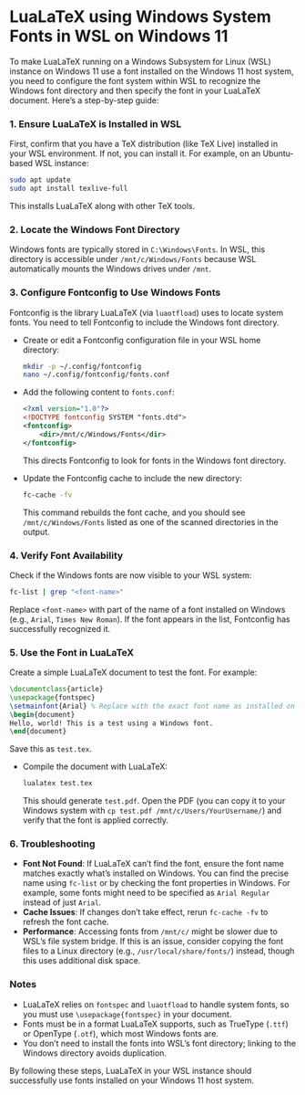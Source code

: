 # LuaLaTeX using Windows System Fonts in WSL on Windows 11

To make LuaLaTeX running on a Windows Subsystem for Linux (WSL) instance on Windows 11 use a font installed on the Windows 11 host system, you need to configure the font system within WSL to recognize the Windows font directory and then specify the font in your LuaLaTeX document. Here’s a step-by-step guide:

### 1. Ensure LuaLaTeX is Installed in WSL

First, confirm that you have a TeX distribution (like TeX Live) installed in your WSL environment. If not, you can install it. For example, on an Ubuntu-based WSL instance:

~~~bash
sudo apt update
sudo apt install texlive-full
~~~

This installs LuaLaTeX along with other TeX tools.

### 2. Locate the Windows Font Directory

Windows fonts are typically stored in `C:\Windows\Fonts`. In WSL, this directory is accessible under `/mnt/c/Windows/Fonts` because WSL automatically mounts the Windows drives under `/mnt`.

### 3. Configure Fontconfig to Use Windows Fonts

Fontconfig is the library LuaLaTeX (via `luaotfload`) uses to locate system fonts. You need to tell Fontconfig to include the Windows font directory.

- Create or edit a Fontconfig configuration file in your WSL home directory:

  ~~~bash
  mkdir -p ~/.config/fontconfig
  nano ~/.config/fontconfig/fonts.conf
  ~~~

- Add the following content to `fonts.conf`:

  ~~~xml
  <?xml version="1.0"?>
  <!DOCTYPE fontconfig SYSTEM "fonts.dtd">
  <fontconfig>
      <dir>/mnt/c/Windows/Fonts</dir>
  </fontconfig>
  ~~~

  This directs Fontconfig to look for fonts in the Windows font directory.

- Update the Fontconfig cache to include the new directory:

  ~~~bash
  fc-cache -fv
  ~~~

  This command rebuilds the font cache, and you should see `/mnt/c/Windows/Fonts` listed as one of the scanned directories in the output.

### 4. Verify Font Availability

Check if the Windows fonts are now visible to your WSL system:

~~~bash
fc-list | grep "<font-name>"
~~~

Replace `<font-name>` with part of the name of a font installed on Windows (e.g., `Arial`, `Times New Roman`). If the font appears in the list, Fontconfig has successfully recognized it.

### 5. Use the Font in LuaLaTeX

Create a simple LuaLaTeX document to test the font. For example:

~~~latex
\documentclass{article}
\usepackage{fontspec}
\setmainfont{Arial} % Replace with the exact font name as installed on Windows
\begin{document}
Hello, world! This is a test using a Windows font.
\end{document}
~~~

Save this as `test.tex`.

- Compile the document with LuaLaTeX:

  ~~~bash
  lualatex test.tex
  ~~~

  This should generate `test.pdf`. Open the PDF (you can copy it to your Windows system with `cp test.pdf /mnt/c/Users/YourUsername/`) and verify that the font is applied correctly.

### 6. Troubleshooting

- **Font Not Found**: If LuaLaTeX can’t find the font, ensure the font name matches exactly what’s installed on Windows. You can find the precise name using `fc-list` or by checking the font properties in Windows. For example, some fonts might need to be specified as `Arial Regular` instead of just `Arial`.
- **Cache Issues**: If changes don’t take effect, rerun `fc-cache -fv` to refresh the font cache.
- **Performance**: Accessing fonts from `/mnt/c/` might be slower due to WSL’s file system bridge. If this is an issue, consider copying the font files to a Linux directory (e.g., `/usr/local/share/fonts/`) instead, though this uses additional disk space.

### Notes

- LuaLaTeX relies on `fontspec` and `luaotfload` to handle system fonts, so you must use `\usepackage{fontspec}` in your document.
- Fonts must be in a format LuaLaTeX supports, such as TrueType (`.ttf`) or OpenType (`.otf`), which most Windows fonts are.
- You don’t need to install the fonts into WSL’s font directory; linking to the Windows directory avoids duplication.

By following these steps, LuaLaTeX in your WSL instance should successfully use fonts installed on your Windows 11 host system.
